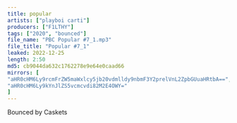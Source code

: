 ```yaml
---
title: popular
artists: ["playboi carti"]
producers: ["F1LTHY"]
tags: ["2020", "bounced"]
file_name: "PBC Popular #7_1.mp3"
file_title: "Popular #7_1"
leaked: 2022-12-25
length: 2:50
md5: cb9044da632c1762278e9e64e0caad66
mirrors: [
"aHR0cHM6Ly9rcmFrZW5maWxlcy5jb20vdmlldy9nbmF3Y2prelVnL2ZpbGUuaHRtbA==",
"aHR0cHM6Ly9kYnJlZS5vcmcvdi82M2E4OWY="
]
---
```

Bounced by Caskets
